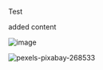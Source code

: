 Test

added content

![image](https://github.com/VikramDocument360/Vikram/assets/149387085/f79692f3-c5c5-4041-8fe9-4aa076bfe208)

![pexels-pixabay-268533](https://github.com/VikramDocument360/Vikram/assets/149387085/88ce70e6-109d-4a53-ac5c-8c96f9b9c6e1)



